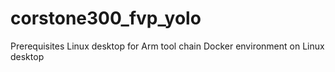 # corstone300_fvp_yolo

Prerequisites
Linux desktop for Arm tool chain 
Docker environment on Linux desktop
